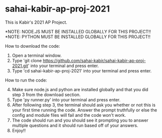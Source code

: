 # sahai-kabir-ap-proj-2021
This is Kabir's 2021 AP Project.

*NOTE: NODE.JS MUST BE INSTALLED GLOBALLY FOR THIS PROJECT!!
*NOTE: PYTHON MUST BE INSTALLED GLOBALLY FOR THIS PROJECT!!

How to download the code:

1. Open a terminal window.
2. Type 'git clone https://github.com/sahai-kabir/sahai-kabir-ap-proj-2021.git' into your terminal and press enter.
3. Type 'cd sahai-kabir-ap-proj-2021' into your terminal and press enter.

How to run the code:

4. Make sure node.js and python are installed globally and that you did step 3 from the download section.
5. Type 'py runner.py' into your terminal and press enter.
6. After following step 3, the terminal should ask you whether or not this is your first time running the code. Answer the prompt truthfully or else the config and module files will fail and the code won't work.
7. The code should run and you should see it prompting you to answer multiple questions and it should run based off of your answers. 
8. Enjoy!!
